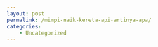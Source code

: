 ```yaml
---
layout: post
permalink: /mimpi-naik-kereta-api-artinya-apa/
categories:
    - Uncategorized
---
```


